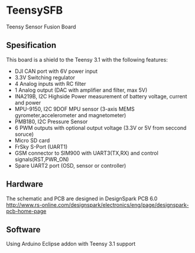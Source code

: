 TeensySFB
=========
Teensy Sensor Fusion Board

Spesification
-------------
This board is a shield to the Teensy 3.1 with the following features:
 - DJI CAN port with 6V power input 
 - 3.3V Switching regulator 
 - 4 Analog inputs with RC filter  
 - 1 Analog output (DAC with amplifier and filter, max 5V)
 - INA219B, I2C Highside Power measurement of battery voltage, current and power   
 - MPU-9150, I2C 9DOF MPU sensor (3-axis MEMS gyrometer,accelerometer and magnetometer) 
 - PMB180, I2C Pressure Sensor 
 - 6 PWM outputs with optional output voltage (3.3V or 5V from seccond soruce)
 - Micro SD card 
 - FrSky S-Port (UART1) 
 - GSM connector to SIM900 with UART3(TX,RX) and control signals(RST,PWR_ON)
 - Spare UART2 port (OSD, sensor or controller)


Hardware
---------
The schematic and PCB are designed in DesignSpark PCB 6.0
http://www.rs-online.com/designspark/electronics/eng/page/designspark-pcb-home-page



Software
--------
Using Arduino Eclipse addon with Teensy 3.1 support

